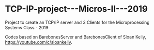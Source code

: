 # TCP-IP-project---Micros-II---2019
Project to create an TCP/IP server and 3 Clients for the Microprocessing Systems Class - 2019

Codes based on BarebonesServer and BarebonesClient of  Sloan Kelly, https://youtube.com/c/sloankelly.


